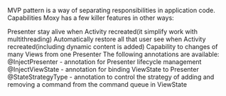 MVP pattern  is a way of separating responsibilities in application code.
Capabilities
Moxy has a few killer features in other ways:

Presenter stay alive when Activity recreated(it simplify work with multithreading)
Automatically restore all that user see when Activity recreated(including dynamic content is added)
Capability to changes of many Views from one Presenter
The following annotations are available:
@InjectPresenter - annotation for Presenter lifecycle management
@InjectViewState - annotation for binding ViewState to Presenter
@StateStrategyType - annotation to control the strategy of adding and removing a command from the command queue in ViewState

